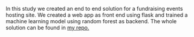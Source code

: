 In this study we created an end to end solution for a fundraising events hosting site. We created a web app as front end using flask and trained a machine learning model using random forest as backend. The whole solution can be found in [my repo.](https://github.com/HoustonJ2013/Fraud_detection) 

